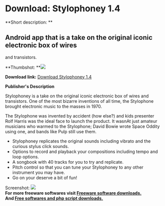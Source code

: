 # Download: Stylophoney 1.4

**Short description: **

## Android app that is a take on the original iconic electronic box of wires
and transistors.

  
**Thumbshot: **![](http://www.freewarefiles.com/screenshot/stylo_md.jpg)   
  
**Download link:** [Download Stylophoney 1.4](http://freesoftwares.boysofts.com/Stylophoney_program_98974.html)  
  

**Publisher's Description**  
  

Stylophoney is a take on the original iconic electronic box of wires and
transistors. One of the most bizarre inventions of all time, the Stylophone
brought electronic music to the masses in 1970.

The Stylophone was invented by accident (how else?) and kids presenter Rolf
Harris was the ideal face to launch the product. It wasnAt just amateur
musicians who warmed to the Stylophone; David Bowie wrote Space Oddity using
one, and bands like Pulp still use them.

  * Stylophoney replicates the original sounds including vibrato and the curious stylus click sounds. 
  * Options to record and playback your compositions including tempo and loop options. 
  * A songbook with 40 tracks for you to try and replicate. 
  * Pitch control so that you can tune your Stylophoney to any other instrument you may have. 
  * Go on your deserve a bit of fun! 

  
  
Screenshot: ![](http://www.freewarefiles.com/screenshot/stylo.jpg)  
**For more freeware softwares visit [Freeware software downloads.](http://freesoftwares.boysofts.com/)**   
**And [Free softwares and php script downloads.](http://www.boysofts.com/)**


